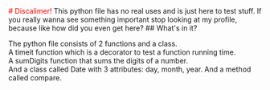 <span style="color:red">
# Discalimer!
</span style>
This python file has no real uses and is just here to test stuff.  
If you really wanna see something important stop looking at my profile, because like how did you even get here?
## What's in it?
  
The python file consists of 2 functions and a class.  
A timeit function which is a decorator to test a function running time.  
A sumDigits function that sums the digits of a number.  
And a class called Date with 3 attributes: day, month, year. And a method called compare.
